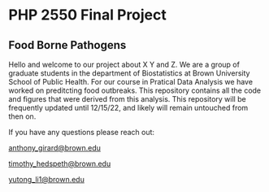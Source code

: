 # PHP 2550 Final Project
## Food Borne Pathogens 

Hello and welcome to our project about X Y and Z. We are a group of graduate students in the department of Biostatistics at
Brown University School of Public Health. For our course in Pratical Data Analysis we have worked on  preditcting food outbreaks. This repository contains 
all the code and figures that were derived from this analysis. This repository will be frequently updated until 12/15/22, and likely will remain untouched 
from then on. 

If you have any questions please reach out:

anthony_girard@brown.edu 

timothy_hedspeth@brown.edu

yutong_li1@brown.edu 

